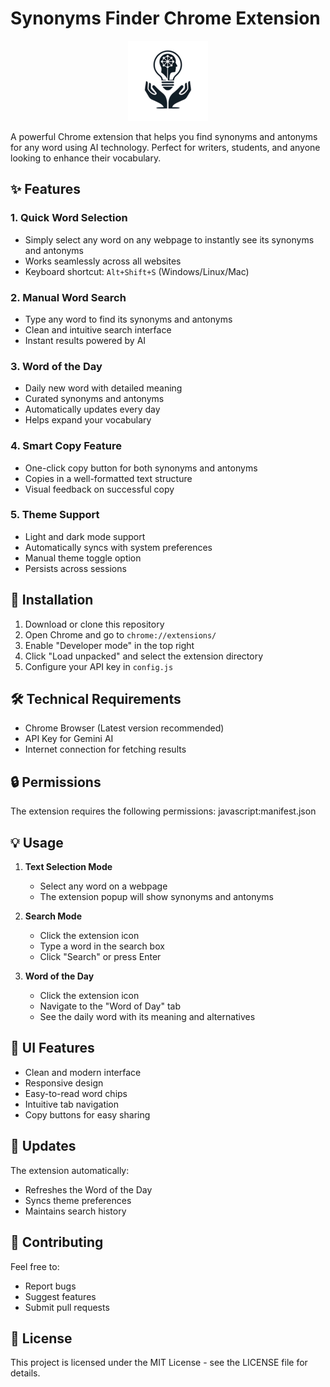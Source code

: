 # Synonyms Finder Chrome Extension

<p align="center">
  <img src="icons/icon128.png" alt="Synonyms Finder Logo" width="128" height="128">
</p>

A powerful Chrome extension that helps you find synonyms and antonyms for any word using AI technology. Perfect for writers, students, and anyone looking to enhance their vocabulary.

## ✨ Features

### 1. Quick Word Selection
- Simply select any word on any webpage to instantly see its synonyms and antonyms
- Works seamlessly across all websites
- Keyboard shortcut: `Alt+Shift+S` (Windows/Linux/Mac)

### 2. Manual Word Search
- Type any word to find its synonyms and antonyms
- Clean and intuitive search interface
- Instant results powered by AI

### 3. Word of the Day
- Daily new word with detailed meaning
- Curated synonyms and antonyms
- Automatically updates every day
- Helps expand your vocabulary

### 4. Smart Copy Feature
- One-click copy button for both synonyms and antonyms
- Copies in a well-formatted text structure
- Visual feedback on successful copy

### 5. Theme Support
- Light and dark mode support
- Automatically syncs with system preferences
- Manual theme toggle option
- Persists across sessions

## 🚀 Installation

1. Download or clone this repository
2. Open Chrome and go to `chrome://extensions/`
3. Enable "Developer mode" in the top right
4. Click "Load unpacked" and select the extension directory
5. Configure your API key in `config.js`

## 🛠️ Technical Requirements

- Chrome Browser (Latest version recommended)
- API Key for Gemini AI
- Internet connection for fetching results

## 🔒 Permissions

The extension requires the following permissions:
javascript:manifest.json


## 💡 Usage

1. **Text Selection Mode**
   - Select any word on a webpage
   - The extension popup will show synonyms and antonyms

2. **Search Mode**
   - Click the extension icon
   - Type a word in the search box
   - Click "Search" or press Enter

3. **Word of the Day**
   - Click the extension icon
   - Navigate to the "Word of Day" tab
   - See the daily word with its meaning and alternatives

## 🎨 UI Features

- Clean and modern interface
- Responsive design
- Easy-to-read word chips
- Intuitive tab navigation
- Copy buttons for easy sharing

## 🔄 Updates

The extension automatically:
- Refreshes the Word of the Day
- Syncs theme preferences
- Maintains search history

## 🤝 Contributing

Feel free to:
- Report bugs
- Suggest features
- Submit pull requests

## 📝 License

This project is licensed under the MIT License - see the LICENSE file for details.